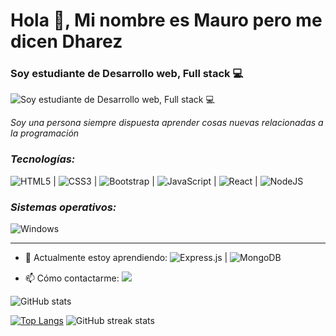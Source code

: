 # Hola 👋, Mi nombre es Mauro pero me dicen Dharez
### Soy estudiante de Desarrollo web, Full stack 💻
![Soy estudiante de Desarrollo web, Full stack 💻](https://coding.blog/img/update-social-banner.png)

_Soy una persona siempre dispuesta aprender cosas nuevas relacionadas a la programación_


### **_Tecnologías:_**
![HTML5](https://img.shields.io/badge/html5-%23E34F26.svg?style=for-the-badge&logo=html5&logoColor=white) |
![CSS3](https://img.shields.io/badge/css3-%231572B6.svg?style=for-the-badge&logo=css3&logoColor=white) |
![Bootstrap](https://img.shields.io/badge/bootstrap-%23563D7C.svg?style=for-the-badge&logo=bootstrap&logoColor=white) |
![JavaScript](https://img.shields.io/badge/javascript-%23323330.svg?style=for-the-badge&logo=javascript&logoColor=%23F7DF1E) |
![React](https://img.shields.io/badge/react-%2320232a.svg?style=for-the-badge&logo=react&logoColor=%2361DAFB) |
![NodeJS](https://img.shields.io/badge/node.js-6DA55F?style=for-the-badge&logo=node.js&logoColor=white) 

### **_Sistemas operativos:_**
![Windows](https://img.shields.io/badge/Windows-0078D6?style=for-the-badge&logo=windows&logoColor=white)

___________________________________________________________________________________________________________________________________________

- 🌱 Actualmente estoy aprendiendo: ![Express.js](https://img.shields.io/badge/express.js-%23404d59.svg?style=for-the-badge&logo=express&logoColor=%2361DAFB) | ![MongoDB](https://img.shields.io/badge/MongoDB-%234ea94b.svg?style=for-the-badge&logo=mongodb&logoColor=white) 

- 📫 Cómo contactarme: ![](https://img.shields.io/badge/mauroromo1999%40outlook.com-blue?style=for-the-badge)




![GitHub stats](https://github-readme-stats.vercel.app/api?username=MauroRomo1&show_icons=true&theme=tokyonight)  

[![Top Langs](https://github-readme-stats.vercel.app/api/top-langs/?username=MauroRomo1&show_icons=true&theme=tokyonight)](https://github.com/anuraghazra/github-readme-stats)     ![GitHub streak stats](https://github-readme-streak-stats.herokuapp.com/?user=MauroRomo1&show_icons=true&theme=tokyonight)  




